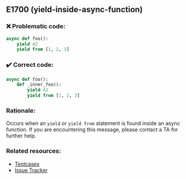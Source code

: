 ## E1700 (yield-inside-async-function)

### :x: Problematic code:

```python
async def foo():
    yield 42
    yield from [1, 2, 3]
```

### :heavy_check_mark: Correct code:

```python
async def foo():
    def _inner_foo():
        yield 42
        yield from [1, 2, 3]
```

### Rationale:

Occurs when an `yield` or `yield from` statement is found inside an async
function. If you are encountering this message, please contact a TA for further help.

### Related resources:

- [Testcases](https://github.com/PyCQA/pylint/blob/master/tests/functional/y/yield_inside_async_function.py)
- [Issue Tracker](https://github.com/PyCQA/pylint/issues?q=is%3Aissue+%22yield-inside-async-function%22+OR+%22E1700%22)
